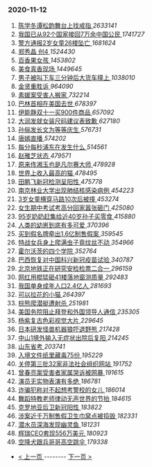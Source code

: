 ### 2020-11-12 
1. [ 陈学冬谭松韵舞台上找戒指 ](https://s.weibo.com/weibo?q=%23%E9%99%88%E5%AD%A6%E5%86%AC%E8%B0%AD%E6%9D%BE%E9%9F%B5%E8%88%9E%E5%8F%B0%E4%B8%8A%E6%89%BE%E6%88%92%E6%8C%87%23&Refer=top) *2633141*
1. [ 我国已从92个国家接回7万余中国公民 ](https://s.weibo.com/weibo?q=%23%E6%88%91%E5%9B%BD%E5%B7%B2%E4%BB%8E92%E4%B8%AA%E5%9B%BD%E5%AE%B6%E6%8E%A5%E5%9B%9E7%E4%B8%87%E4%BD%99%E4%B8%AD%E5%9B%BD%E5%85%AC%E6%B0%91%23&Refer=top) *1741727*
1. [ 警方通报2岁女童26楼坠亡 ](https://s.weibo.com/weibo?q=%23%E8%AD%A6%E6%96%B9%E9%80%9A%E6%8A%A52%E5%B2%81%E5%A5%B3%E7%AB%A526%E6%A5%BC%E5%9D%A0%E4%BA%A1%23&Refer=top) *1681624*
1. [ 郑秀晶 创4 ](https://s.weibo.com/weibo?q=%E9%83%91%E7%A7%80%E6%99%B6%20%E5%88%9B4&Refer=top) *1524430*
1. [ 百香果女孩 ](https://s.weibo.com/weibo?q=%E7%99%BE%E9%A6%99%E6%9E%9C%E5%A5%B3%E5%AD%A9&Refer=top) *1453802*
1. [ 美食真香现场 ](https://s.weibo.com/weibo?q=%23%E7%BE%8E%E9%A3%9F%E7%9C%9F%E9%A6%99%E7%8E%B0%E5%9C%BA%23&topic_ad=1&Refer=top) *1449645*
1. [ 男子被叫下车三分钟后大货车撞上 ](https://s.weibo.com/weibo?q=%23%E7%94%B7%E5%AD%90%E8%A2%AB%E5%8F%AB%E4%B8%8B%E8%BD%A6%E4%B8%89%E5%88%86%E9%92%9F%E5%90%8E%E5%A4%A7%E8%B4%A7%E8%BD%A6%E6%92%9E%E4%B8%8A%23&Refer=top) *1038010*
1. [ 金贤重胜诉 ](https://s.weibo.com/weibo?q=%23%E9%87%91%E8%B4%A4%E9%87%8D%E8%83%9C%E8%AF%89%23&Refer=top) *964090*
1. [ 素媛案受害人搬家 ](https://s.weibo.com/weibo?q=%23%E7%B4%A0%E5%AA%9B%E6%A1%88%E5%8F%97%E5%AE%B3%E4%BA%BA%E6%90%AC%E5%AE%B6%23&Refer=top) *732214*
1. [ 巴林首相在美国去世 ](https://s.weibo.com/weibo?q=%E5%B7%B4%E6%9E%97%E9%A6%96%E7%9B%B8%E5%9C%A8%E7%BE%8E%E5%9B%BD%E5%8E%BB%E4%B8%96&Refer=top) *678397*
1. [ 伊能静双十一买900件商品 ](https://s.weibo.com/weibo?q=%23%E4%BC%8A%E8%83%BD%E9%9D%99%E5%8F%8C%E5%8D%81%E4%B8%80%E4%B9%B0900%E4%BB%B6%E5%95%86%E5%93%81%23&Refer=top) *657092*
1. [ 大润发就女装尺码建议表致歉 ](https://s.weibo.com/weibo?q=%23%E5%A4%A7%E6%B6%A6%E5%8F%91%E5%B0%B1%E5%A5%B3%E8%A3%85%E5%B0%BA%E7%A0%81%E5%BB%BA%E8%AE%AE%E8%A1%A8%E8%87%B4%E6%AD%89%23&Refer=top) *627180*
1. [ 孙俪发长文为等等庆生 ](https://s.weibo.com/weibo?q=%E5%AD%99%E4%BF%AA%E5%8F%91%E9%95%BF%E6%96%87%E4%B8%BA%E7%AD%89%E7%AD%89%E5%BA%86%E7%94%9F&Refer=top) *576731*
1. [ 唐嫣直播 ](https://s.weibo.com/weibo?q=%23%E5%94%90%E5%AB%A3%E7%9B%B4%E6%92%AD%23&Refer=top) *574202*
1. [ 每分每秒浦东在发生什么 ](https://s.weibo.com/weibo?q=%23%E6%AF%8F%E5%88%86%E6%AF%8F%E7%A7%92%E6%B5%A6%E4%B8%9C%E5%9C%A8%E5%8F%91%E7%94%9F%E4%BB%80%E4%B9%88%23&Refer=top) *514561*
1. [ 赵雅芝状态 ](https://s.weibo.com/weibo?q=%23%E8%B5%B5%E9%9B%85%E8%8A%9D%E7%8A%B6%E6%80%81%23&Refer=top) *479571*
1. [ 原来佟湘玉也是凡尔赛大师 ](https://s.weibo.com/weibo?q=%23%E5%8E%9F%E6%9D%A5%E4%BD%9F%E6%B9%98%E7%8E%89%E4%B9%9F%E6%98%AF%E5%87%A1%E5%B0%94%E8%B5%9B%E5%A4%A7%E5%B8%88%23&Refer=top) *478928*
1. [ 世界上收入最高的猫 ](https://s.weibo.com/weibo?q=%23%E4%B8%96%E7%95%8C%E4%B8%8A%E6%94%B6%E5%85%A5%E6%9C%80%E9%AB%98%E7%9A%84%E7%8C%AB%23&Refer=top) *478495*
1. [ 田鹏飞新冠检测呈阳性 ](https://s.weibo.com/weibo?q=%E7%94%B0%E9%B9%8F%E9%A3%9E%E6%96%B0%E5%86%A0%E6%A3%80%E6%B5%8B%E5%91%88%E9%98%B3%E6%80%A7&Refer=top) *475778*
1. [ 南京林业大学出现肺结核感染病例 ](https://s.weibo.com/weibo?q=%23%E5%8D%97%E4%BA%AC%E6%9E%97%E4%B8%9A%E5%A4%A7%E5%AD%A6%E5%87%BA%E7%8E%B0%E8%82%BA%E7%BB%93%E6%A0%B8%E6%84%9F%E6%9F%93%E7%97%85%E4%BE%8B%23&Refer=top) *454223*
1. [ 3岁女童横穿马路10次后被撞 ](https://s.weibo.com/weibo?q=%233%E5%B2%81%E5%A5%B3%E7%AB%A5%E6%A8%AA%E7%A9%BF%E9%A9%AC%E8%B7%AF10%E6%AC%A1%E5%90%8E%E8%A2%AB%E6%92%9E%23&Refer=top) *453274*
1. [ 女生期中考试考高分回家嚣张砸门 ](https://s.weibo.com/weibo?q=%23%E5%A5%B3%E7%94%9F%E6%9C%9F%E4%B8%AD%E8%80%83%E8%AF%95%E8%80%83%E9%AB%98%E5%88%86%E5%9B%9E%E5%AE%B6%E5%9A%A3%E5%BC%A0%E7%A0%B8%E9%97%A8%23&Refer=top) *425080*
1. [ 95岁奶奶赶集给近40岁孙子买零食 ](https://s.weibo.com/weibo?q=%2395%E5%B2%81%E5%A5%B6%E5%A5%B6%E8%B5%B6%E9%9B%86%E7%BB%99%E8%BF%9140%E5%B2%81%E5%AD%99%E5%AD%90%E4%B9%B0%E9%9B%B6%E9%A3%9F%23&Refer=top) *415880*
1. [ 人类的幼崽到底有多可爱 ](https://s.weibo.com/weibo?q=%23%E4%BA%BA%E7%B1%BB%E7%9A%84%E5%B9%BC%E5%B4%BD%E5%88%B0%E5%BA%95%E6%9C%89%E5%A4%9A%E5%8F%AF%E7%88%B1%23&Refer=top) *370396*
1. [ 买到假名牌牵出1.6亿制售假案 ](https://s.weibo.com/weibo?q=%E4%B9%B0%E5%88%B0%E5%81%87%E5%90%8D%E7%89%8C%E7%89%B5%E5%87%BA1.6%E4%BA%BF%E5%88%B6%E5%94%AE%E5%81%87%E6%A1%88&Refer=top) *359545*
1. [ 特战女兵身上爬满虫子竟纹丝不动 ](https://s.weibo.com/weibo?q=%23%E7%89%B9%E6%88%98%E5%A5%B3%E5%85%B5%E8%BA%AB%E4%B8%8A%E7%88%AC%E6%BB%A1%E8%99%AB%E5%AD%90%E7%AB%9F%E7%BA%B9%E4%B8%9D%E4%B8%8D%E5%8A%A8%23&Refer=top) *354966*
1. [ 霍尔沃茨的四个学院 ](https://s.weibo.com/weibo?q=%23%E9%9C%8D%E5%B0%94%E6%B2%83%E8%8C%A8%E7%9A%84%E5%9B%9B%E4%B8%AA%E5%AD%A6%E9%99%A2%23&Refer=top) *352764*
1. [ 巴西恢复对中国科兴新冠疫苗试验 ](https://s.weibo.com/weibo?q=%E5%B7%B4%E8%A5%BF%E6%81%A2%E5%A4%8D%E5%AF%B9%E4%B8%AD%E5%9B%BD%E7%A7%91%E5%85%B4%E6%96%B0%E5%86%A0%E7%96%AB%E8%8B%97%E8%AF%95%E9%AA%8C&Refer=top) *340787*
1. [ 北京地铁正在研究安检检票二合一 ](https://s.weibo.com/weibo?q=%23%E5%8C%97%E4%BA%AC%E5%9C%B0%E9%93%81%E6%AD%A3%E5%9C%A8%E7%A0%94%E7%A9%B6%E5%AE%89%E6%A3%80%E6%A3%80%E7%A5%A8%E4%BA%8C%E5%90%88%E4%B8%80%23&Refer=top) *296159*
1. [ 网红用棍猛砸41楼落地窗测质量 ](https://s.weibo.com/weibo?q=%E7%BD%91%E7%BA%A2%E7%94%A8%E6%A3%8D%E7%8C%9B%E7%A0%B841%E6%A5%BC%E8%90%BD%E5%9C%B0%E7%AA%97%E6%B5%8B%E8%B4%A8%E9%87%8F&Refer=top) *292483*
1. [ 我国单身成年人口2.4亿人 ](https://s.weibo.com/weibo?q=%23%E6%88%91%E5%9B%BD%E5%8D%95%E8%BA%AB%E6%88%90%E5%B9%B4%E4%BA%BA%E5%8F%A32.4%E4%BA%BF%E4%BA%BA%23&Refer=top) *281693*
1. [ 可以拉花的小猫 ](https://s.weibo.com/weibo?q=%23%E5%8F%AF%E4%BB%A5%E6%8B%89%E8%8A%B1%E7%9A%84%E5%B0%8F%E7%8C%AB%23&Refer=top) *264397*
1. [ 棕熊爬潜艇遭射杀 ](https://s.weibo.com/weibo?q=%23%E6%A3%95%E7%86%8A%E7%88%AC%E6%BD%9C%E8%89%87%E9%81%AD%E5%B0%84%E6%9D%80%23&Refer=top) *251981*
1. [ 美国务院阻止拜登和外国领导人通信 ](https://s.weibo.com/weibo?q=%23%E7%BE%8E%E5%9B%BD%E5%8A%A1%E9%99%A2%E9%98%BB%E6%AD%A2%E6%8B%9C%E7%99%BB%E5%92%8C%E5%A4%96%E5%9B%BD%E9%A2%86%E5%AF%BC%E4%BA%BA%E9%80%9A%E4%BF%A1%23&Refer=top) *235305*
1. [ 杨紫复古色彩视觉大片 ](https://s.weibo.com/weibo?q=%23%E6%9D%A8%E7%B4%AB%E5%A4%8D%E5%8F%A4%E8%89%B2%E5%BD%A9%E8%A7%86%E8%A7%89%E5%A4%A7%E7%89%87%23&Refer=top) *229645*
1. [ 日本研发怪兽机器狼吓退野熊 ](https://s.weibo.com/weibo?q=%E6%97%A5%E6%9C%AC%E7%A0%94%E5%8F%91%E6%80%AA%E5%85%BD%E6%9C%BA%E5%99%A8%E7%8B%BC%E5%90%93%E9%80%80%E9%87%8E%E7%86%8A&Refer=top) *217428*
1. [ 中山1境外输入无症状出院后复阳 ](https://s.weibo.com/weibo?q=%23%E4%B8%AD%E5%B1%B11%E5%A2%83%E5%A4%96%E8%BE%93%E5%85%A5%E6%97%A0%E7%97%87%E7%8A%B6%E5%87%BA%E9%99%A2%E5%90%8E%E5%A4%8D%E9%98%B3%23&Refer=top) *214245*
1. [ 山东省考 ](https://s.weibo.com/weibo?q=%E5%B1%B1%E4%B8%9C%E7%9C%81%E8%80%83&Refer=top) *203741*
1. [ 入境文件纸里藏毒75份 ](https://s.weibo.com/weibo?q=%E5%85%A5%E5%A2%83%E6%96%87%E4%BB%B6%E7%BA%B8%E9%87%8C%E8%97%8F%E6%AF%9275%E4%BB%BD&Refer=top) *195229*
1. [ 关停第三批32家非法社会组织网站 ](https://s.weibo.com/weibo?q=%E5%85%B3%E5%81%9C%E7%AC%AC%E4%B8%89%E6%89%B932%E5%AE%B6%E9%9D%9E%E6%B3%95%E7%A4%BE%E4%BC%9A%E7%BB%84%E7%BB%87%E7%BD%91%E7%AB%99&Refer=top) *191752*
1. [ 曾春亮案受害者家属哭诉被网暴 ](https://s.weibo.com/weibo?q=%23%E6%9B%BE%E6%98%A5%E4%BA%AE%E6%A1%88%E5%8F%97%E5%AE%B3%E8%80%85%E5%AE%B6%E5%B1%9E%E5%93%AD%E8%AF%89%E8%A2%AB%E7%BD%91%E6%9A%B4%23&Refer=top) *191615*
1. [ 演员无实物表演有多绝 ](https://s.weibo.com/weibo?q=%23%E6%BC%94%E5%91%98%E6%97%A0%E5%AE%9E%E7%89%A9%E8%A1%A8%E6%BC%94%E6%9C%89%E5%A4%9A%E7%BB%9D%23&Refer=top) *186781*
1. [ 诈骗犯称对不起想考警校的女儿 ](https://s.weibo.com/weibo?q=%E8%AF%88%E9%AA%97%E7%8A%AF%E7%A7%B0%E5%AF%B9%E4%B8%8D%E8%B5%B7%E6%83%B3%E8%80%83%E8%AD%A6%E6%A0%A1%E7%9A%84%E5%A5%B3%E5%84%BF&Refer=top) *186014*
1. [ 舞蹈特教老师律动无声世界的节拍 ](https://s.weibo.com/weibo?q=%E8%88%9E%E8%B9%88%E7%89%B9%E6%95%99%E8%80%81%E5%B8%88%E5%BE%8B%E5%8A%A8%E6%97%A0%E5%A3%B0%E4%B8%96%E7%95%8C%E7%9A%84%E8%8A%82%E6%8B%8D&Refer=top) *184615*
1. [ 克罗地亚后卫新冠阳性 ](https://s.weibo.com/weibo?q=%E5%85%8B%E7%BD%97%E5%9C%B0%E4%BA%9A%E5%90%8E%E5%8D%AB%E6%96%B0%E5%86%A0%E9%98%B3%E6%80%A7&Refer=top) *183822*
1. [ 涉案近千万制售假卫生巾窝点被捣毁 ](https://s.weibo.com/weibo?q=%23%E6%B6%89%E6%A1%88%E8%BF%91%E5%8D%83%E4%B8%87%E5%88%B6%E5%94%AE%E5%81%87%E5%8D%AB%E7%94%9F%E5%B7%BE%E7%AA%9D%E7%82%B9%E8%A2%AB%E6%8D%A3%E6%AF%81%23&Refer=top) *182331*
1. [ 潜水员深海发现幽灵鱼 ](https://s.weibo.com/weibo?q=%E6%BD%9C%E6%B0%B4%E5%91%98%E6%B7%B1%E6%B5%B7%E5%8F%91%E7%8E%B0%E5%B9%BD%E7%81%B5%E9%B1%BC&Refer=top) *181231*
1. [ 辉瑞CEO套现556万美元 ](https://s.weibo.com/weibo?q=%23%E8%BE%89%E7%91%9ECEO%E5%A5%97%E7%8E%B0556%E4%B8%87%E7%BE%8E%E5%85%83%23&Refer=top) *180923*
1. [ 空降犬跟兵哥哥高空跳伞 ](https://s.weibo.com/weibo?q=%E7%A9%BA%E9%99%8D%E7%8A%AC%E8%B7%9F%E5%85%B5%E5%93%A5%E5%93%A5%E9%AB%98%E7%A9%BA%E8%B7%B3%E4%BC%9E&Refer=top) *179338* 

- [ < 上一页 ](https://github.com/able8/weibo-hot-record/blob/master/2020-11-11.md) -------- [ 下一页 > ](https://github.com/able8/weibo-hot-record/blob/master/2020-11-13.md)